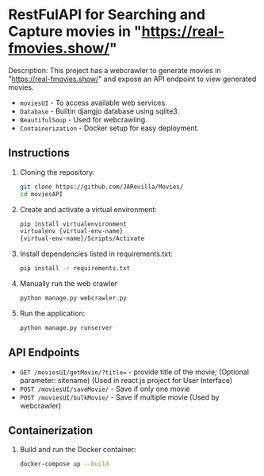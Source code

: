 # RestFulAPI for Searching and Capture movies in "https://real-fmovies.show/" 

Description: This project has a webcrawler to generate movies in "https://real-fmovies.show/" and expose an API endpoint to view generated movies.

- `moviesUI` - To access available web services.
- `Database` - Builtin djangjo database using sqlite3.
- `BeautifulSoup` - Used for webcrawling.
- `Containerization` - Docker setup for easy deployment.

## Instructions

1. Cloning the repository:
    ```sh
    git clone https://github.com/JARevilla/Movies/
    cd moviesAPI
    ```
2. Create and activate a virtual environment:
    ```sh
    pip install virtualenvironment
    virtualenv {virtual-env-name}
    {virtual-env-name}/Scripts/Activate
    ```
3. Install dependencies listed in requirements.txt:
    ```sh
    pip install -r requirements.txt
    ```
4. Manually run the web crawler
    ```sh
    python manage.py webcrawler.py
    ```
6. Run the application:
    ```sh
    python manage.py runserver
    ```
   
## API Endpoints

- `GET /moviesUI/getMovie/?title=` - provide title of the movie; (Optional parameter: sitename) (Used in react.js project for User Interface)
- `POST /moviesUI/saveMovie/` - Save if only one movie
- `POST /moviesUI/bulkMovie/` - Save if multiple movie (Used by webcrawler)

## Containerization

1. Build and run the Docker container:
    ```sh
    docker-compose up --build
    ```
